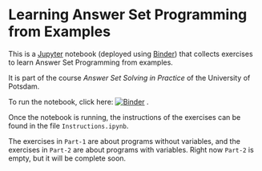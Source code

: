 # Learning Answer Set Programming from Examples

This is a [Jupyter](https://jupyter.org/) notebook 
(deployed using [Binder](https://mybinder.readthedocs.io/en/latest/introduction.html#what-is-a-binder))
that collects exercises to learn Answer Set Programming from examples.

It is part of the course _Answer Set Solving in Practice_ of the University of Potsdam.

To run the notebook, click here: [![Binder](https://mybinder.org/badge_logo.svg)](https://mybinder.org/v2/gh/potassco-asp-course/notebooks.git/master)
.

Once the notebook is running, 
the instructions of the exercises can be found in the file ``Instructions.ipynb``.

The exercises in ``Part-1`` are about programs without variables, and
the exercises in ``Part-2`` are about programs with variables.
Right now ``Part-2`` is empty, but it will be complete soon.



